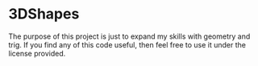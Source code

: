 # 3DShapes

The purpose of this project is just to expand my skills with geometry and trig. If you find any of this code useful, then feel free to use it under the license provided.
